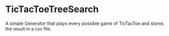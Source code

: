 # TicTacToeTreeSearch
A simple Generator that plays every possible game of TicTacToe and stores the result in a csv file.
